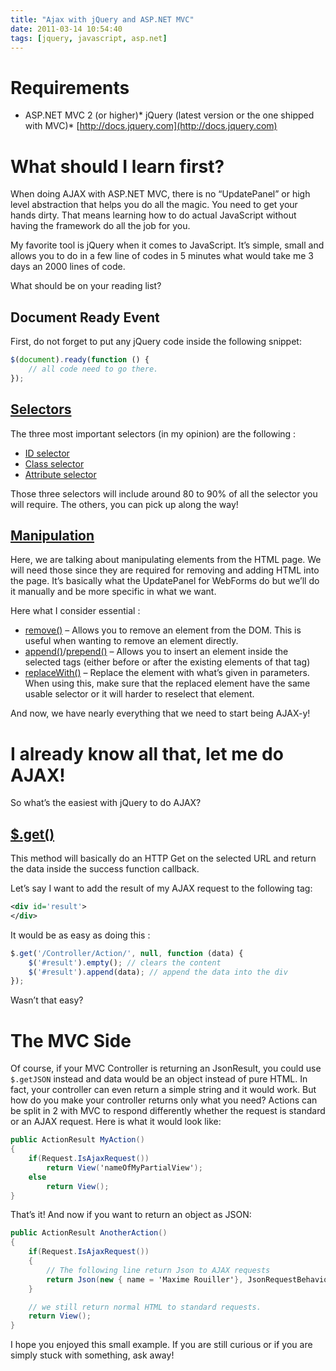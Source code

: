 ```yaml
---
title: "Ajax with jQuery and ASP.NET MVC"
date: 2011-03-14 10:54:40
tags: [jquery, javascript, asp.net]
---
```


# Requirements

*   ASP.NET MVC 2 (or higher)*   jQuery (latest version or the one shipped with MVC)*   [http://docs.jquery.com](http://docs.jquery.com)  

# What should I learn first?

When doing AJAX with ASP.NET MVC, there is no “UpdatePanel” or high level abstraction that helps you do all the magic. You need to get your hands dirty. That means learning how to do actual JavaScript without having the framework do all the job for you.

My favorite tool is jQuery when it comes to JavaScript. It’s simple, small and allows you to do in a few line of codes in 5 minutes what would take me 3 days an 2000 lines of code.

What should be on your reading list?

## Document Ready Event

First, do not forget to put any jQuery code inside the following snippet:

```js
$(document).ready(function () {
    // all code need to go there.
});
```

## [Selectors](http://api.jquery.com/category/selectors/)

The three most important selectors (in my opinion) are the following : 

*   [ID selector](http://api.jquery.com/id-selector/)
*   [Class selector](http://api.jquery.com/class-selector/)
*   [Attribute selector](http://api.jquery.com/attribute-equals-selector/)

Those three selectors will include around 80 to 90% of all the selector you will require. The others, you can pick up along the way!

## [Manipulation](http://api.jquery.com/category/manipulation/)

Here, we are talking about manipulating elements from the HTML page. We will need those since they are required for removing and adding HTML into the page. It’s basically what the UpdatePanel for WebForms do but we’ll do it manually and be more specific in what we want. 

Here what I consider essential :

*   [remove()](http://api.jquery.com/remove/) – Allows you to remove an element from the DOM. This is useful when wanting to remove an element directly.
*   [append()](http://api.jquery.com/append/)/[prepend()](http://api.jquery.com/prepend/) – Allows you to insert an element inside the selected tags (either before or after the existing elements of that tag)
*   [replaceWith()](http://api.jquery.com/replaceWith/) – Replace the element with what’s given in parameters. When using this, make sure that the replaced element have the same usable selector or it will harder to reselect that element.

And now, we have nearly everything that we need to start being AJAX-y!

# I already know all that, let me do AJAX!

So what’s the easiest with jQuery to do AJAX?

## [$.get()](http://api.jquery.com/jQuery.get/)

This method will basically do an HTTP Get on the selected URL and return the data inside the success function callback. 

Let’s say I want to add the result of my AJAX request to the following tag: 

```xml
<div id='result'>
</div>
```

It would be as easy as doing this :

```js
$.get('/Controller/Action/', null, function (data) {
    $('#result').empty(); // clears the content
    $('#result').append(data); // append the data into the div
});
```

Wasn’t that easy? 

# The MVC Side

Of course, if your MVC Controller is returning an JsonResult, you could use `$.getJSON` instead and data would be an object instead of pure HTML. In fact, your controller can even return a simple string and it would work. But how do you make your controller returns only what you need? Actions can be split in 2 with MVC to respond differently whether the request is standard or an AJAX request. Here is what it would look like: 

```cs
public ActionResult MyAction() 
{
    if(Request.IsAjaxRequest())
        return View('nameOfMyPartialView');
    else
        return View();
}
```

That’s it! And now if you want to return an object as JSON:

```cs
public ActionResult AnotherAction()
{
    if(Request.IsAjaxRequest())
    {
        // The following line return Json to AJAX requests
        return Json(new { name = 'Maxime Rouiller'}, JsonRequestBehavior.AllowGet);
    }

    // we still return normal HTML to standard requests.
    return View();
}
```

I hope you enjoyed this small example. If you are still curious or if you are simply stuck with something, ask away!